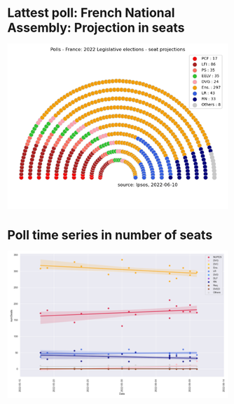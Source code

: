 # Lattest poll: French National Assembly: Projection in seats

![National assembly projection](Figure_1.png "Polls - France: 2022 Legislative elections - seat projections")

# Poll time series in number of seats

![Time series seat projection](Figure_2.png "Poll Time series - France: 2022 Legislative elections - seat projections")